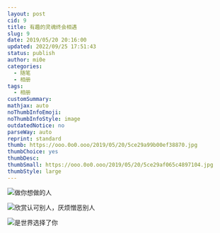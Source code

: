 ```yaml
---
layout: post
cid: 9
title: 有趣的灵魂终会相遇
slug: 9
date: 2019/05/20 20:16:00
updated: 2022/09/25 17:51:43
status: publish
author: mi0e
categories: 
  - 随笔
  - 相册
tags: 
  - 相册
customSummary: 
mathjax: auto
noThumbInfoEmoji: 
noThumbInfoStyle: image
outdatedNotice: no
parseWay: auto
reprint: standard
thumb: https://ooo.0o0.ooo/2019/05/20/5ce29a99b00ef38870.jpg
thumbChoice: yes
thumbDesc: 
thumbSmall: https://ooo.0o0.ooo/2019/05/20/5ce29af065c4897104.jpg
thumbStyle: large
---
```



![做你想做的人][1]

![欣赏认可别人，厌烦憎恶别人][2]

![是世界选择了你][3]

[1]: https://ooo.0o0.ooo/2019/05/20/5ce29856d2a6d33297.jpg
[2]: https://ooo.0o0.ooo/2019/05/20/5ce299702329914836.jpg
[3]: https://ooo.0o0.ooo/2019/05/20/5ce29a1b97fe156011.jpg
